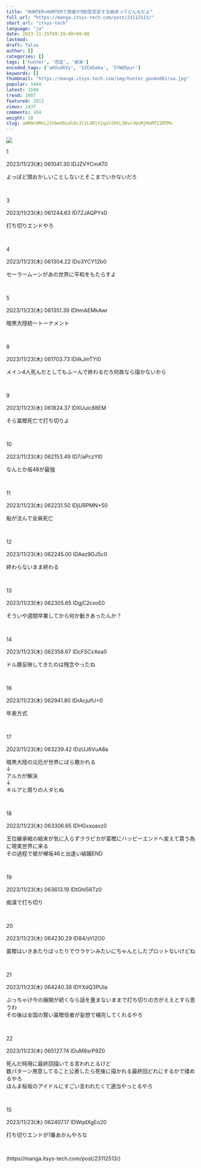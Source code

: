 ```yaml
---
title: "HUNTER×HUNTERで読者が9割型否定する結末ってどんなだよ"
full_url: "https://manga.itsys-tech.com/post/23112513/"
short_url: "itsys-tech"
language: "ja"
date: 2023-11-25T09:29:00+09:00
lastmod: 
draft: false
author: []
categories: []
tags: ['hunter', '否定', '結末']
encoded_tags: ['aHVudGVy', '5ZCm5a6a', '57WQ5pyr']
keywords: []
thumbnail: "https://manga.itsys-tech.com/img/hunter_gonAndKirua.jpg"
popular: 1444
latest: 1590
trend: 1007
featured: 1011
views: 1437
comments: 104
weight: 10
slug: aHR0cHMvL21hbmdhLml0c3lzLXRlY2guY29tL3Bvc3QvMjMxMTI1MTMv
---
```


![](https://manga.itsys-tech.com/img/hunter_gonAndKirua.jpg)

<div><p class='t_h'>1 <p>2023/11/23(木) 061041.30 IDJZVYCmAT0</p></p><p class='t_b'>よっぽど頭おかしいことしないとそこまでいかないだろ</p><br><p class='t_h'>3 <p>2023/11/23(木) 061244.63 ID7ZJAQPYx0</p></p><p class='t_b'>打ち切りエンドやろ</p><br><p class='t_h'>4 <p>2023/11/23(木) 061304.22 IDo3YCY12b0</p></p><p class='t_b'>セーラームーンがあの世界に平和をもたらすよ</p><br><p class='t_h'>5 <p>2023/11/23(木) 061351.39 IDhmAEMkAwr</p></p><p class='t_b'>暗黒大陸統一トーナメント</p><br><p class='t_h'>8 <p>2023/11/23(木) 061703.73 IDilkJmTYl0</p></p><p class='t_b'>メイン4人死んだとしてもふーんで終わるだろ何故なら描かないから</p><br><p class='t_h'>9 <p>2023/11/23(木) 061824.37 IDXUuIc88EM</p></p><p class='t_b'>そら冨樫死亡で打ち切りよ</p><br><p class='t_h'>10 <p>2023/11/23(木) 062153.49 ID7/aPczYl0</p></p><p class='t_b'>なんとか坂48が最強</p><br><p class='t_h'>11 <p>2023/11/23(木) 062231.50 IDjURPMN+50</p></p><p class='t_b'>船が沈んで全員死亡</p><br><p class='t_h'>12 <p>2023/11/23(木) 062245.00 IDAaz9GJ5c0</p></p><p class='t_b'>終わらないまま終わる</p><br><p class='t_h'>13 <p>2023/11/23(木) 062305.65 IDgjC2cxoE0</p></p><p class='t_b'>そういや週間卒業してから何か動きあったんか？</p><br><p class='t_h'>14 <p>2023/11/23(木) 062358.67 IDcFSCxXea0</p></p><p class='t_b'>ドル豚反映してきたのは残念やったね</p><br><p class='t_h'>16 <p>2023/11/23(木) 062941.80 IDrAcjufU+0</p></p><p class='t_b'>年表方式</p><br><p class='t_h'>17 <p>2023/11/23(木) 063239.42 IDzUJ6VuA8a</p></p><p class='t_b'>暗黒大陸の災厄が世界にばら撒かれる<br> ↓<br>アルカが解決<br> ↓<br>キルアと周りの人タヒぬ</p><br><p class='t_h'>18 <p>2023/11/23(木) 063306.65 IDHGxxoaxz0</p></p><p class='t_b'>王位継承戦の結末が気に入らずクラピカが富樫にハッピーエンドへ変えて貰う為に現実世界に来る<br>その過程で彼が欅坂46と出逢い結婚END</p><br><p class='t_h'>19 <p>2023/11/23(木) 063613.19 IDtGhI56Tz0</p></p><p class='t_b'>痴漢で打ち切り</p><br><p class='t_h'>20 <p>2023/11/23(木) 064230.29 ID84/sYl2O0</p></p><p class='t_b'>冨樫はいきあたりばったりでウラケンみたいにちゃんとしたプロットないけどね</p><br><p class='t_h'>21 <p>2023/11/23(木) 064240.38 IDYXdQ3PUIa</p></p><p class='t_b'>ぶっちゃけ今の展開が続くなら話を畳まないままで打ち切りの方がええとすら思うわ<br>その後は全国の賢い冨樫信者が妄想で補完してくれるやろ</p><br><p class='t_h'>22 <p>2023/11/23(木) 065127.74 IDuM8srP9Z0</p></p><p class='t_b'>死んだ時用に最終回描いてる言われとるけど<br>数パターン用意してること公表したら死後に描かれる最終回どれにするかで揉めるやろ<br>ほんま桜坂のアイドルにすごい言われたくて適当やっとるやろ</p><br><p class='t_h'>15 <p>2023/11/23(木) 062407.17 IDWqdXgEo20</p></p><p class='t_b'>打ち切りエンドが1番あかんやろな</p><br></div>

(https//manga.itsys-tech.com/post/23112513/)
